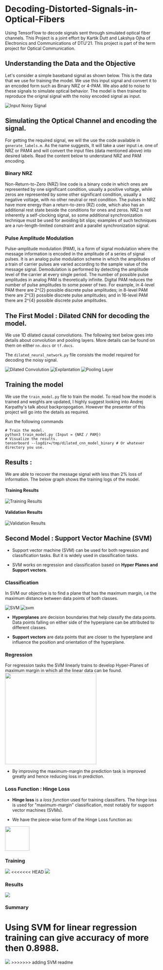 # Decoding-Distorted-Signals-in-Optical-Fibers

Using TensorFlow to decode signals sent through simulated optical fiber channels. This Project is a joint effort by Kartik Dutt and Lakshya Ojha of Electronics and Communications of DTU'21.
This project is part of the term project for Optical Communication.

## Understanding the Data and the Objective

Let's consider a simple baseband signal as shown below. This is the data that we use for training the model. We use this input signal and convert it to an encoded form such as Binary NRZ or 4-PAM. We also add to noise to these signals to simulate optical behavior. The model is then trained to reproduce the orignal signal with the noisy encoded signal as input.

![Input Noisy Signal](images/input_noisy_signal.png)

## Simulating the Optical Channel and encoding the signal.

For getting the required signal, we will the use the code available in `generate_labels.m`. As the name suggests, It will take a user input i.e. one of NRZ or PAM4 and will convert the input files (data mentioned above) into desired labels. Read the content below to understand NRZ and PAM encoding.

### Binary NRZ

Non-Return-to-Zero (NRZ) line code is a binary code in which ones are represented by one significant condition, usually a positive voltage, while zeros are represented by some other significant condition, usually a negative voltage, with no other neutral or rest condition. The pulses in NRZ have more energy than a return-to-zero (RZ) code, which also has an additional rest state beside the conditions for ones and zeros. NRZ is not inherently a self-clocking signal, so some additional synchronization technique must be used for avoiding bit slips; examples of such techniques are a run-length-limited constraint and a parallel synchronization signal.

### Pulse Amplitude Modulation

Pulse-amplitude modulation (PAM), is a form of signal modulation where the message information is encoded in the amplitude of a series of signal pulses. It is an analog pulse modulation scheme in which the amplitudes of a train of carrier pulses are varied according to the sample value of the message signal. Demodulation is performed by detecting the amplitude level of the carrier at every single period. 
The number of possible pulse amplitudes in analog PAM is theoretically infinite. Digital PAM reduces the number of pulse amplitudes to some power of two. For example, in 4-level PAM there are  2^{2} possible discrete pulse amplitudes; in 8-level PAM there are 2^{3} possible discrete pulse amplitudes; and in 16-level PAM there are 2^{4} possible discrete pulse amplitudes.

## The First Model : Dilated CNN for decoding the model.

We use 1D dilated causal convolutions. The following text below goes into details about convolution and pooling layers. More details can be found on them on either `nn.docs` or `tf.docs`.

The `dilated_neural_network.py` file consists the model required for decoding the noisy signal.

![Dilated Convolution](images/dilated_conv.png)
![Explantation](images/explanation_1.png)
![Pooling Layer](images/pooling_layer.png)

## Training the model

We use the `train_model.py` file to train the model. To read how the model is trained and weights are updated, I highly suggest looking into Andrej Karpathy's talk about backpropogation. However the presenter of this project will go into the details as required.

Run the following commands
```
# Train the model.
python3 train_model.py (Input = {NRZ / PAM})
# Visualize the results.
tensorboard --logdir=/tmp/dilated_cnn_model_binary # Or whatever directory you use.
```
## Results :

We are able to recover the message signal with less than 2% loss of information. The below graph shows the training logs of the model.

#### Training Results

![Training Results](images/train_loss.png)

#### Validation Results


![Validation Results](images/val_loss.png)

## Second Model : Support Vector Machine (SVM)

* Support vector machine (SVM) can be used for both regression and classification tasks. But it is widely used in classification tasks.

* SVM works on regression and classification based on **Hyper Planes and Support vectors**. 

### Classification
In SVM our objective is to find a plane that has the maximum margin, i.e the maximum distance between data points of both classes.

![SVM](https://miro.medium.com/max/363/0*9jEWNXTAao7phK-5.png)      ![svm](https://miro.medium.com/max/363/0*0o8xIA4k3gXUDCFU.png)

* **Hyperplanes** are decision boundaries that help classify the data points. Data points falling on either side of the hyperplane can be attributed to different classes.

* **Support vectors** are data points that are closer to the hyperplane and influence the position and orientation of the hyperplane.

### Regression
For regression tasks the SVM linearly trains to develop Hyper-Planes of maximum margin in which all the linear data can be found.
<img src = "https://cdn.analyticsvidhya.com/wp-content/uploads/2020/03/SVR1.png" height = 300>

* By improving the maximum-margin the prediction task is improved greatly and hence reducing loss in prediction.

### Loss Function : Hinge Loss

* **Hinge loss** is a *loss function* used for training classifiers. The hinge loss is used for "maximum-margin" classification, most notably for support vector machines (SVMs).

* We have the piece-wise form of the Hinge Loss function as:
<img src = "https://miro.medium.com/max/536/1*3xErahGeTFnbDiRuNXjAuA.png" height = 80>

### Training

<img src = "images/svm.png">
<<<<<<< HEAD
<img src = "images/svm_prediction.png">

### Results

<img src = "https://3qeqpr26caki16dnhd19sv6by6v-wpengine.netdna-ssl.com/wp-content/uploads/2018/11/Line-Plots-of-Cross-Entropy-Loss-and-Classification-Accuracy-over-Training-Epochs-on-the-Blobs-Multi-Class-Classification-Problem.png">

### Summary

Using SVM for linear regression training can give accuracy of more then 0.8988.
=======
<img src = "images/svm_prediction.png">
>>>>>>> adding SVM readme
